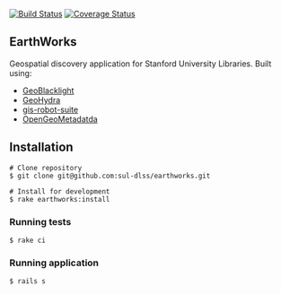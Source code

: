 [![Build Status](https://travis-ci.org/sul-dlss/earthworks.svg?branch=master)](https://travis-ci.org/sul-dlss/earthworks)
[![Coverage Status](https://coveralls.io/repos/sul-dlss/earthworks/badge.png)](https://coveralls.io/r/sul-dlss/earthworks)

## EarthWorks

Geospatial discovery application for Stanford University Libraries. Built using:

* [GeoBlacklight](https://github.com/geoblacklight)
* [GeoHydra](https://github.com/sul-dlss/geohydra)
* [gis-robot-suite](https://github.com/sul-dlss/gis-robot-suite)
* [OpenGeoMetadatda](https://github.com/opengeometadata)

## Installation

```
# Clone repository
$ git clone git@github.com:sul-dlss/earthworks.git

# Install for development
$ rake earthworks:install
```

### Running tests
```
$ rake ci
```
### Running application
```
$ rails s
```

